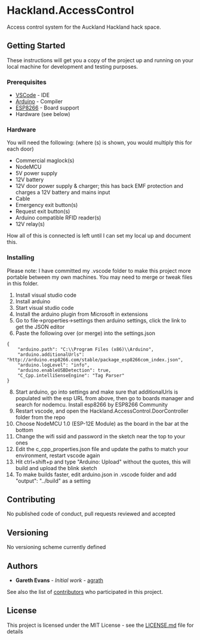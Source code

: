 # Hackland.AccessControl

Access control system for the Auckland Hackland hack space.

## Getting Started

These instructions will get you a copy of the project up and running on your local machine for development and testing purposes. 

### Prerequisites

* [VSCode](https://code.visualstudio.com/) - IDE
* [Arduino](https://www.arduino.cc/en/Main/Software) - Compiler
* [ESP8266](https://github.com/esp8266/Arduino) - Board support
* Hardware (see below)

### Hardware

You will need the following:
(where (s) is shown, you would multiply this for each door)
 
* Commercial maglock(s)
* NodeMCU
* 5V power supply
* 12V battery
* 12V door power supply & charger; this has back EMF protection and charges a 12V battery and mains input
* Cable
* Emergency exit button(s)
* Request exit button(s)
* Arduino compatible RFID reader(s)
* 12V relay(s)

How all of this is connected is left until I can set my local up and document this.

### Installing

Please note: I have committed my .vscode folder to make this project more portable between my own machines. You may need to merge or tweak files in this folder.

1) Install visual studio code
2) Install arduino
3) Start visual studio code
4) Install the arduino plugin from Microsoft in extensions
5) Go to file->properties->settings then arduino settings, click the link to get the JSON editor
6) Paste the following over (or merge) into the settings.json

```
{
    "arduino.path": "C:\\Program Files (x86)\\Arduino",
    "arduino.additionalUrls": "http://arduino.esp8266.com/stable/package_esp8266com_index.json",
    "arduino.logLevel": "info",
    "arduino.enableUSBDetection": true, 
    "C_Cpp.intelliSenseEngine": "Tag Parser"
}
```

8) Start arduino, go into settings and make sure that additionalUrls is populated with the esp URL from above, then go to boards manager and search for nodemcu. Install esp8266 by ESP8266 Community
9) Restart vscode, and open the Hackland.AccessControl.DoorController folder from the repo 
10) Choose NodeMCU 1.0 (ESP-12E Module) as the board in the bar at the bottom
11) Change the wifi ssid and password in the sketch near the top to your ones
12) Edit the c_cpp_properties.json file and update the paths to match your environment, restart vscode again
13) Hit ctrl+shift+p and type "Arduino: Upload" without the quotes, this will build and upload the blink sketch
14) To make builds faster, edit arduino.json in .vscode folder and add "output": "../build" as a setting

## Contributing

No published code of conduct, pull requests reviewed and accepted

## Versioning

No versioning scheme currently defined

## Authors

* **Gareth Evans** - *Initial work* - [agrath](https://github.com/agrath)

See also the list of [contributors](https://github.com/agrath/Hackland.AccessControl/graphs/contributors) who participated in this project.

## License

This project is licensed under the MIT License - see the [LICENSE.md](LICENSE.md) file for details


